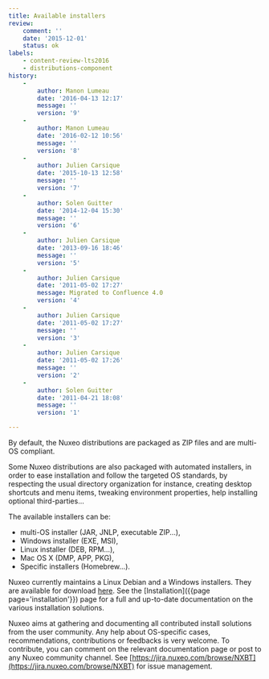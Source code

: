 ```yaml
---
title: Available installers
review:
    comment: ''
    date: '2015-12-01'
    status: ok
labels:
    - content-review-lts2016
    - distributions-component
history:
    -
        author: Manon Lumeau
        date: '2016-04-13 12:17'
        message: ''
        version: '9'
    -
        author: Manon Lumeau
        date: '2016-02-12 10:56'
        message: ''
        version: '8'
    -
        author: Julien Carsique
        date: '2015-10-13 12:58'
        message: ''
        version: '7'
    -
        author: Solen Guitter
        date: '2014-12-04 15:30'
        message: ''
        version: '6'
    -
        author: Julien Carsique
        date: '2013-09-16 18:46'
        message: ''
        version: '5'
    -
        author: Julien Carsique
        date: '2011-05-02 17:27'
        message: Migrated to Confluence 4.0
        version: '4'
    -
        author: Julien Carsique
        date: '2011-05-02 17:27'
        message: ''
        version: '3'
    -
        author: Julien Carsique
        date: '2011-05-02 17:26'
        message: ''
        version: '2'
    -
        author: Solen Guitter
        date: '2011-04-21 18:08'
        message: ''
        version: '1'

---
```

By default, the Nuxeo distributions are packaged as ZIP files and are multi-OS compliant.

Some Nuxeo distributions are also packaged with automated installers, in order to ease installation and follow the targeted OS standards, by respecting the usual directory organization for instance, creating desktop shortcuts and menu items, tweaking environment properties, help installing optional third-parties...

The available installers can be:

*   multi-OS installer (JAR, JNLP, executable ZIP...),
*   Windows installer (EXE, MSI),
*   Linux installer (DEB, RPM...),
*   Mac OS X (DMP, APP, PKG),
*   Specific installers (Homebrew...).

Nuxeo currently maintains a Linux Debian and a Windows installers. They are available for download [here](http://www.nuxeo.com/downloads/).
See the [Installation]({{page page='installation'}}) page for a full and up-to-date documentation on the various installation solutions.

Nuxeo aims at gathering and documenting all contributed install solutions from the user community. Any help about OS-specific cases, recommendations, contributions or feedbacks is very welcome.
To contribute, you can comment on the relevant documentation page or post to any Nuxeo community channel. See [https://jira.nuxeo.com/browse/NXBT](https://jira.nuxeo.com/browse/NXBT) for issue management.
